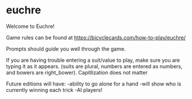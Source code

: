 # euchre

Welcome to Euchre!

Game rules can be found at https://bicyclecards.com/how-to-play/euchre/

Prompts should guide you well through the game. 

If you are having trouble entering a suit/value to play, make sure you are typing it as it appears. (suits are plural, numbers are entered as numbers, and bowers are right_bower). Capitlization does not matter

Future editions will have:
-ability to go alone for a hand
-will show who is currently winning each trick
-AI players!
